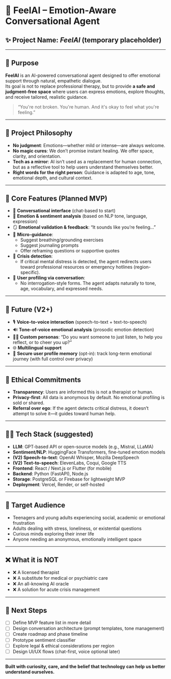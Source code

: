 # 🧠 FeelAI – Emotion-Aware Conversational Agent

## ✨ Project Name: *FeelAI* (temporary placeholder)

---

## 🧭 Purpose

**FeelAI** is an AI-powered conversational agent designed to offer emotional support through natural, empathetic dialogue.  
Its goal is not to replace professional therapy, but to provide **a safe and judgment-free space** where users can express emotions, explore thoughts, and receive tailored, realistic guidance.

> “You're not broken. You're human. And it's okay to feel what you're feeling.”

---

## 🌱 Project Philosophy

- **No judgment**: Emotions—whether mild or intense—are always welcome.
- **No magic cures**: We don’t promise instant healing. We offer space, clarity, and orientation.
- **Tech as a mirror**: AI isn’t used as a replacement for human connection, but as a reflective tool to help users understand themselves better.
- **Right words for the right person**: Guidance is adapted to age, tone, emotional depth, and cultural context.

---

## 🧰 Core Features (Planned MVP)

- 💬 **Conversational interface** (chat-based to start)
- 🧠 **Emotion & sentiment analysis** (based on NLP tone, language, expression)
- 🪞 **Emotional validation & feedback**: “It sounds like you’re feeling…”
- 🧭 **Micro-guidance**:
  - Suggest breathing/grounding exercises
  - Suggest journaling prompts
  - Offer reframing questions or supportive quotes
- 🚨 **Crisis detection**:
  - If critical mental distress is detected, the agent redirects users toward professional resources or emergency hotlines (region-specific).
- 🧩 **User profiling via conversation**:
  - No interrogation-style forms. The agent adapts naturally to tone, age, vocabulary, and expressed needs.

---

## 🔮 Future (V2+)

- 🎙️ **Voice-to-voice interaction** (speech-to-text + text-to-speech)
- 🔊 **Tone-of-voice emotional analysis** (prosodic emotion detection)
- 🧑‍🎨 **Custom personas**: “Do you want someone to just listen, to help you reflect, or to cheer you up?”
- 🌐 **Multilingual support**
- 🪪 **Secure user profile memory** (opt-in): track long-term emotional journey (with full control over privacy)

---

## 🔐 Ethical Commitments

- **Transparency**: Users are informed this is not a therapist or human.
- **Privacy-first**: All data is anonymous by default. No emotional profiling is sold or shared.
- **Referral over ego**: If the agent detects critical distress, it doesn’t attempt to solve it—it guides toward human help.

---

## 🧑‍💻 Tech Stack (suggested)

- **LLM**: GPT-based API or open-source models (e.g., Mistral, LLaMA)
- **Sentiment/NLP**: HuggingFace Transformers, fine-tuned emotion models
- **(V2) Speech-to-text**: OpenAI Whisper, Mozilla DeepSpeech
- **(V2) Text-to-speech**: ElevenLabs, Coqui, Google TTS
- **Frontend**: React / Next.js or Flutter (for mobile)
- **Backend**: Python (FastAPI), Node.js
- **Storage**: PostgreSQL or Firebase for lightweight MVP
- **Deployment**: Vercel, Render, or self-hosted

---

## 👤 Target Audience

- Teenagers and young adults experiencing social, academic or emotional frustration
- Adults dealing with stress, loneliness, or existential questions
- Curious minds exploring their inner life
- Anyone needing an anonymous, emotionally intelligent space

---

## ❌ What it is NOT

- ❌ A licensed therapist
- ❌ A substitute for medical or psychiatric care
- ❌ An all-knowing AI oracle
- ❌ A solution for acute crisis management

---

## 📅 Next Steps

- [ ] Define MVP feature list in more detail
- [ ] Design conversation architecture (prompt templates, tone management)
- [ ] Create roadmap and phase timeline
- [ ] Prototype sentiment classifier
- [ ] Explore legal & ethical considerations per region
- [ ] Design UI/UX flows (chat-first, voice optional later)

---

**Built with curiosity, care, and the belief that technology can help us better understand ourselves.**
